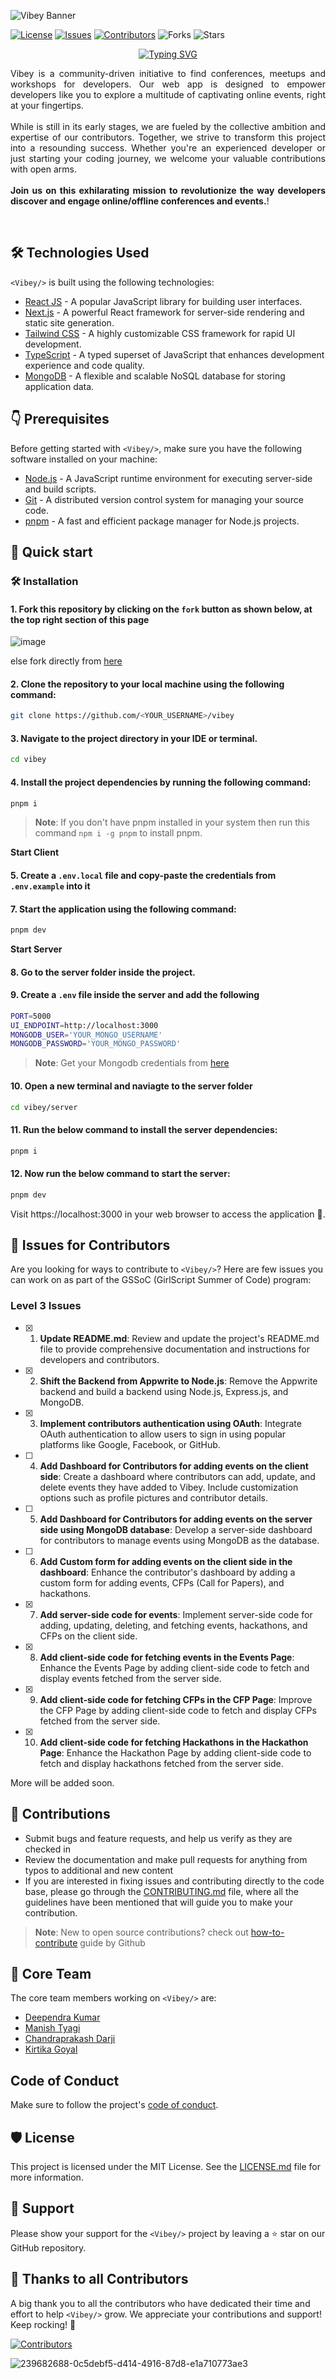 ![Vibey Banner](https://github.com/UniKonf/vibey/assets/68677868/e9679005-91e3-4ded-8ee4-d99a9943298f)

[![License](https://img.shields.io/badge/License-MIT-green.svg)](https://opensource.org/licenses/mit/)
[![Issues](https://img.shields.io/github/issues/UniKonf/vibey)](https://github.com/UniKonf/vibey/issues)
[![Contributors](https://img.shields.io/github/contributors/UniKonf/vibey)](https://github.com/UniKonf/vibey/graphs/contributors)
![Forks](https://img.shields.io/github/forks/UniKonf/vibey)
![Stars](https://img.shields.io/github/stars/UniKonf/vibey)

<div align="center">

[![Typing SVG](https://readme-typing-svg.demolab.com?font=Gilroy&weight=700&size=40&pause=1000&color=F7F7F7&center=true&width=600&height=120&lines=Welcome+to+%3CVibey%2F%3E+%F0%9F%8C%9F)](https://git.io/typing-svg)

</div>

<div style="text-align: justify" align="center">
  
Vibey is a community-driven initiative to find conferences, meetups and workshops for developers. Our web app is designed to empower developers like you to explore a multitude of captivating online events, right at your fingertips. <br/> <br/> While <Vibey/> is still in its early stages, we are fueled by the collective ambition and expertise of our contributors. Together, we strive to transform this project into a resounding success. Whether you're an experienced developer or just starting your coding journey, we welcome your valuable contributions with open arms.  <br /> <br /> <b> Join us on this exhilarating mission to revolutionize the way developers discover and engage online/offline conferences and events.</b>!

</div>
<br>

## 🛠️ Technologies Used

`<Vibey/>` is built using the following technologies:

- [React JS](https://reactjs.org/) - A popular JavaScript library for building user interfaces.
- [Next.js](https://nextjs.org/) - A powerful React framework for server-side rendering and static site generation.
- [Tailwind CSS](https://tailwindcss.com/) - A highly customizable CSS framework for rapid UI development.
- [TypeScript](https://www.typescriptlang.org/) - A typed superset of JavaScript that enhances development experience and code quality.
- [MongoDB](https://www.mongodb.com/) - A flexible and scalable NoSQL database for storing application data.

## 👇 Prerequisites

Before getting started with `<Vibey/>`, make sure you have the following software installed on your machine:

- [Node.js](https://nodejs.org/en/) - A JavaScript runtime environment for executing server-side and build scripts.
- [Git](https://git-scm.com/) - A distributed version control system for managing your source code.
- [pnpm](https://pnpm.io/) - A fast and efficient package manager for Node.js projects.

## 🚀 Quick start

### 🛠️ Installation

#### 1. Fork this repository by clicking on the `fork` button as shown below, at the top right section of this page

![image](https://github.com/UniKonf/vibey/assets/89864818/a95e5d68-98f6-492f-ae70-2f19ed284099)

else fork directly from [here](https://github.com/suzy-g38/vibey/fork)

#### 2. Clone the repository to your local machine using the following command:

```bash
git clone https://github.com/<YOUR_USERNAME>/vibey
```

#### 3. Navigate to the project directory in your IDE or terminal.

```bash
cd vibey
```

#### 4. Install the project dependencies by running the following command:

```bash
pnpm i
```

> **Note**: If you don't have pnpm installed in your system then run this command `npm i -g pnpm` to install pnpm.

**Start Client**

#### 5. Create a `.env.local` file and copy-paste the credentials from `.env.example` into it

#### 7. Start the application using the following command:

```bash
pnpm dev
```

**Start Server**

#### 8. Go to the server folder inside the project.

#### 9. Create a `.env` file inside the server and add the following

```bash
PORT=5000
UI_ENDPOINT=http://localhost:3000
MONGODB_USER='YOUR_MONGO_USERNAME'
MONGODB_PASSWORD='YOUR_MONGO_PASSWORD'
```

> **Note**: Get your Mongodb credentials from [here](https://www.mongodb.com/products/platform/cloud)

#### 10. Open a new terminal and naviagte to the server folder

```bash
cd vibey/server
```

#### 11. Run the below command to install the server dependencies:

```bash
pnpm i
```

#### 12. Now run the below command to start the server:

```bash
pnpm dev
```

Visit https://localhost:3000 in your web browser to access the <Vibey/> application 🎉.

## 👥 Issues for Contributors

Are you looking for ways to contribute to `<Vibey/>`? Here are few issues you can work on as part of the GSSoC (GirlScript Summer of Code) program:

### Level 3 Issues

- [x] 1. **Update README.md**: Review and update the project's README.md file to provide comprehensive documentation and instructions for developers and contributors.

- [x] 2. **Shift the Backend from Appwrite to Node.js**: Remove the Appwrite backend and build a backend using Node.js, Express.js, and MongoDB.

- [x] 3. **Implement contributors authentication using OAuth**: Integrate OAuth authentication to allow users to sign in using popular platforms like Google, Facebook, or GitHub.

- [ ] 4. **Add Dashboard for Contributors for adding events on the client side**: Create a dashboard where contributors can add, update, and delete events they have added to Vibey. Include customization options such as profile pictures and contributor details.

- [ ] 5. **Add Dashboard for Contributors for adding events on the server side using MongoDB database**: Develop a server-side dashboard for contributors to manage events using MongoDB as the database.

- [ ] 6. **Add Custom form for adding events on the client side in the dashboard**: Enhance the contributor's dashboard by adding a custom form for adding events, CFPs (Call for Papers), and hackathons.

- [x] 7. **Add server-side code for events**: Implement server-side code for adding, updating, deleting, and fetching events, hackathons, and CFPs on the client side.

- [x] 8. **Add client-side code for fetching events in the Events Page**: Enhance the Events Page by adding client-side code to fetch and display events fetched from the server side.

- [x] 9. **Add client-side code for fetching CFPs in the CFP Page**: Improve the CFP Page by adding client-side code to fetch and display CFPs fetched from the server side.

- [x] 10. **Add client-side code for fetching Hackathons in the Hackathon Page**: Enhance the Hackathon Page by adding client-side code to fetch and display hackathons fetched from the server side.

More will be added soon.

## 💪 Contributions

- Submit bugs and feature requests, and help us verify as they are checked in
- Review the documentation and make pull requests for anything from typos to additional and new content
- If you are interested in fixing issues and contributing directly to the code base, please go through the [CONTRIBUTING.md](https://github.com/UniKonf/vibey/blob/main/CONTRIBUTING.md) file, where all the guidelines have been mentioned that will guide you to make your contribution.

> **Note**: New to open source contributions? check out [how-to-contribute](https://opensource.guide/how-to-contribute/) guide by Github

## 👥 Core Team

The core team members working on `<Vibey/>` are:

- [Deependra Kumar](https://github.com/Deepu178)
- [Manish Tyagi](https://github.com/money8203)
- [Chandraprakash Darji](https://github.com/Chandraprakash-Darji)
- [Kirtika Goyal](https://github.com/Kirtikagoyal)

## Code of Conduct

Make sure to follow the project's [code of conduct](/CODE_OF_CONDUCT.md).

## 🛡️ License

This project is licensed under the MIT License. See the [LICENSE.md](./LICENSE) file for more information.

## 🙏 Support

Please show your support for the `<Vibey/>` project by leaving a ⭐️ star on our GitHub repository.

## 💪 Thanks to all Contributors

A big thank you to all the contributors who have dedicated their time and effort to help `<Vibey/>` grow. We appreciate your contributions and support! Keep rocking! 🍻

[![Contributors](https://contrib.rocks/image?repo=UniKonf/vibey)](https://github.com/UniKonf/vibey/graphs/contributors)

![239682688-0c5debf5-d414-4916-87d8-e1a710773ae3](https://github.com/UniKonf/vibey/assets/68677868/c2bec790-2ad7-4f22-aa3a-e201e7a11324)
